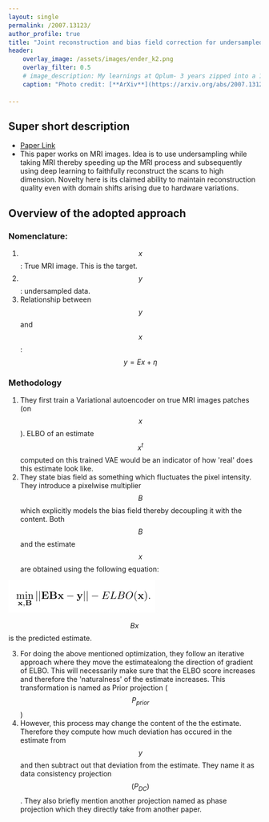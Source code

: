 ```yaml
---
layout: single
permalink: /2007.13123/
author_profile: true
title: "Joint reconstruction and bias field correction for undersampled MR imaging"
header:
    overlay_image: /assets/images/ender_k2.png
    overlay_filter: 0.5
    # image_description: My learnings at Qplum- 3 years zipped into a 10 min read
    caption: "Photo credit: [**ArXiv**](https://arxiv.org/abs/2007.13123)"

---
```


## Super short description
* [Paper Link](https://arxiv.org/abs/2007.13123)
* This paper works on MRI images. Idea is to use undersampling while taking MRI thereby speeding up the MRI process and subsequently using deep learning to faithfully reconstruct the scans to high dimension. Novelty here is its claimed ability to maintain reconstruction quality even with domain shifts arising due to hardware variations.

## Overview of the adopted approach
### Nomenclature:
1. $$x$$: True MRI image. This is the target.
2. $$y$$: undersampled data.
3. Relationship between $$y$$ and $$x$$: $$y = Ex + \eta$$

### Methodology
1. They first train a Variational autoencoder on true MRI images patches (on $$x$$). ELBO of an estimate $$x^t$$ computed on this trained VAE would be an indicator of how 'real' does this estimate look like.
2. They state bias field as something which fluctuates the pixel intensity. They introduce a pixelwise multiplier $$B$$ which explicitly models the bias field thereby decoupling it with the content. Both $$B$$ and the estimate $$x$$ are obtained using the following equation:

<img src="../assets/images/ender_k1.png" alt="drawing"
title="Credits (https://arxiv.org/abs/2007.13123)"/>

$$Bx$$ is the predicted estimate.

3. For doing the above mentioned optimization, they follow an iterative approach where they move the estimatealong the direction of gradient of ELBO. This will necessarily make sure that the ELBO score increases and therefore the 'naturalness' of the estimate increases. This transformation is named as Prior projection ($$P_{prior}$$)
4. However, this process may change the content of the the estimate. Therefore they compute how much deviation has occured in the estimate from $$y$$ and then subtract out that deviation from the estimate. They name it as data consistency projection $$(P_{DC})$$. They also briefly mention another projection named as phase projection which they directly take from another paper.
